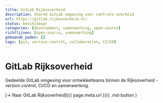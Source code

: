 ```yaml
---
title: GitLab Rijksoverheid
description: Shared GitLab omgeving voor centrale overheid
url: https://gitlab.rijksoverheid.nl/
status: beschikbaar
categories: [development, samenwerking, open-source]
richtlijnen: [open-source, samenwerking]
gebaande_paden: []
tags: [git, version-control, collaboration, CI/CD]
---
```


# GitLab Rijksoverheid

Gedeelde GitLab omgeving voor ontwikkelteams binnen de Rijksoverheid - version control, CI/CD en samenwerking.

[→ Naar GitLab Rijksoverheid]({{ page.meta.url }}){ .md-button }
